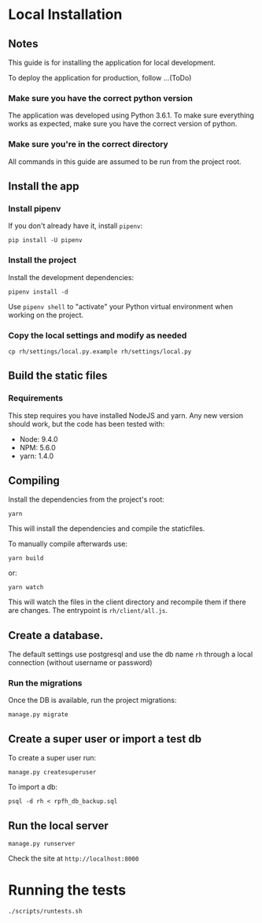 # Local Installation

## Notes

This guide is for installing the application for local development.

To deploy the application for production, follow ...(ToDo)

### Make sure you have the correct python version

The application was developed using Python 3.6.1.
To make sure everything works as expected, make sure you have
the correct version of python.

### Make sure you're in the correct directory

All commands in this guide are assumed to be run from the project root.

## Install the app

### Install pipenv

If you don't already have it, install `pipenv`:

```
pip install -U pipenv
```

### Install the project

Install the development dependencies:

```
pipenv install -d
```

Use `pipenv shell` to "activate" your Python virtual environment
when working on the project.

### Copy the local settings and modify as needed

`cp rh/settings/local.py.example rh/settings/local.py`

## Build the static files

### Requirements

This step requires you have installed NodeJS and yarn.
Any new version should work, but the code has been tested with:

 * Node: 9.4.0
 * NPM: 5.6.0
 * yarn: 1.4.0

## Compiling

Install the dependencies from the project's root:

`yarn`

This will install the dependencies and compile the staticfiles.

To manually compile afterwards use:

`yarn build`

or:

`yarn watch`

This will watch the files in the client directory and recompile them if
there are changes. The entrypoint is `rh/client/all.js`.

## Create a database.

The default settings use postgresql and use the db name
`rh` through a local connection (without username or
password)

### Run the migrations

Once the DB is available, run the project migrations:

`manage.py migrate`

## Create a super user or import a test db

To create a super user run:

`manage.py createsuperuser`

To import a db:

`psql -d rh < rpfh_db_backup.sql`

## Run the local server

`manage.py runserver`

Check the site at `http://localhost:8000`

# Running the tests

`./scripts/runtests.sh`
